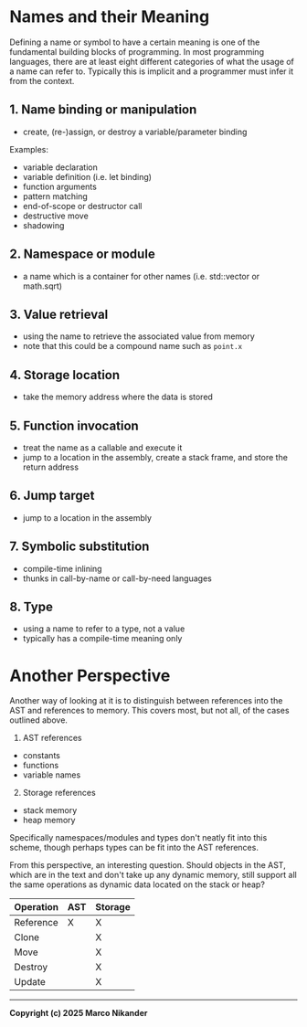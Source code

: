 # Names and their Meaning

Defining a name or symbol to have a certain meaning is one of the fundamental building blocks of programming.
In most programming languages, there are at least eight different categories of what the usage of a name can refer to.
Typically this is implicit and a programmer must infer it from the context.

## 1. Name binding or manipulation
- create, (re-)assign, or destroy a variable/parameter binding

Examples:
- variable declaration
- variable definition (i.e. let binding)
- function arguments
- pattern matching
- end-of-scope or destructor call
- destructive move
- shadowing

## 2. Namespace or module
- a name which is a container for other names (i.e. std::vector or math.sqrt)

## 3. Value retrieval
- using the name to retrieve the associated value from memory
- note that this could be a compound name such as `point.x`

## 4. Storage location
- take the memory address where the data is stored

## 5. Function invocation
- treat the name as a callable and execute it
- jump to a location in the assembly, create a stack frame, and store the return address

## 6. Jump target
- jump to a location in the assembly

## 7. Symbolic substitution
- compile-time inlining
- thunks in call-by-name or call-by-need languages

## 8. Type
- using a name to refer to a type, not a value
- typically has a compile-time meaning only


# Another Perspective

Another way of looking at it is to distinguish between references into the AST and references to memory.
This covers most, but not all, of the cases outlined above.

1. AST references
- constants
- functions
- variable names

2. Storage references
- stack memory
- heap memory

Specifically namespaces/modules and types don't neatly fit into this scheme, though perhaps types can be fit into the AST references.

From this perspective, an interesting question.
Should objects in the AST, which are in the text and don't take up any dynamic memory, still support all the same operations as dynamic data located on the stack or heap?

| Operation | AST | Storage |
| --        | --  | --   |
| Reference | X   |  X   |
| Clone     |     |  X   |
| Move      |     |  X   |
| Destroy   |     |  X   |
| Update    |     |  X   |

---
**Copyright (c) 2025 Marco Nikander**
